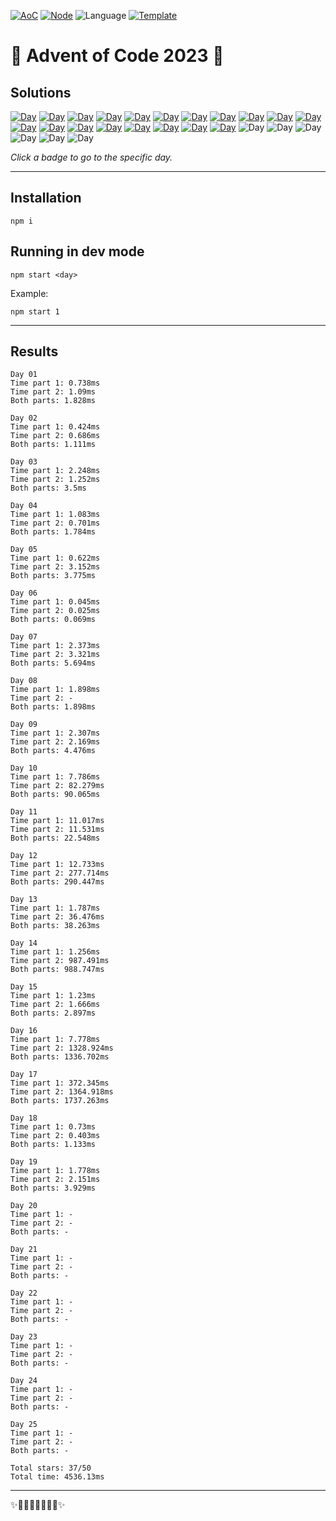 <!-- Entries between SOLUTIONS and RESULTS tags are auto-generated -->

[![AoC](https://badgen.net/badge/AoC/2023/blue)](https://adventofcode.com/2023)
[![Node](https://badgen.net/badge/Node/v16.13.0+/blue)](https://nodejs.org/en/download/)
![Language](https://badgen.net/badge/Language/TypeScript/blue)
[![Template](https://badgen.net/badge/Template/aocrunner/blue)](https://github.com/caderek/aocrunner)

# 🎄 Advent of Code 2023 🎄

## Solutions

<!--SOLUTIONS-->

[![Day](https://badgen.net/badge/01/%E2%98%85%E2%98%85/green)](src/day01)
[![Day](https://badgen.net/badge/02/%E2%98%85%E2%98%85/green)](src/day02)
[![Day](https://badgen.net/badge/03/%E2%98%85%E2%98%85/green)](src/day03)
[![Day](https://badgen.net/badge/04/%E2%98%85%E2%98%85/green)](src/day04)
[![Day](https://badgen.net/badge/05/%E2%98%85%E2%98%85/green)](src/day05)
[![Day](https://badgen.net/badge/06/%E2%98%85%E2%98%85/green)](src/day06)
[![Day](https://badgen.net/badge/07/%E2%98%85%E2%98%85/green)](src/day07)
[![Day](https://badgen.net/badge/08/%E2%98%85%E2%98%86/yellow)](src/day08)
[![Day](https://badgen.net/badge/09/%E2%98%85%E2%98%85/green)](src/day09)
[![Day](https://badgen.net/badge/10/%E2%98%85%E2%98%85/green)](src/day10)
[![Day](https://badgen.net/badge/11/%E2%98%85%E2%98%85/green)](src/day11)
[![Day](https://badgen.net/badge/12/%E2%98%85%E2%98%85/green)](src/day12)
[![Day](https://badgen.net/badge/13/%E2%98%85%E2%98%85/green)](src/day13)
[![Day](https://badgen.net/badge/14/%E2%98%85%E2%98%85/green)](src/day14)
[![Day](https://badgen.net/badge/15/%E2%98%85%E2%98%85/green)](src/day15)
[![Day](https://badgen.net/badge/16/%E2%98%85%E2%98%85/green)](src/day16)
[![Day](https://badgen.net/badge/17/%E2%98%85%E2%98%85/green)](src/day17)
[![Day](https://badgen.net/badge/18/%E2%98%85%E2%98%85/green)](src/day18)
[![Day](https://badgen.net/badge/19/%E2%98%85%E2%98%85/green)](src/day19)
![Day](https://badgen.net/badge/20/%E2%98%86%E2%98%86/gray)
![Day](https://badgen.net/badge/21/%E2%98%86%E2%98%86/gray)
![Day](https://badgen.net/badge/22/%E2%98%86%E2%98%86/gray)
![Day](https://badgen.net/badge/23/%E2%98%86%E2%98%86/gray)
![Day](https://badgen.net/badge/24/%E2%98%86%E2%98%86/gray)
![Day](https://badgen.net/badge/25/%E2%98%86%E2%98%86/gray)

<!--/SOLUTIONS-->

_Click a badge to go to the specific day._

---

## Installation

```
npm i
```

## Running in dev mode

```
npm start <day>
```

Example:

```
npm start 1
```

---

## Results

<!--RESULTS-->

```
Day 01
Time part 1: 0.738ms
Time part 2: 1.09ms
Both parts: 1.828ms
```

```
Day 02
Time part 1: 0.424ms
Time part 2: 0.686ms
Both parts: 1.111ms
```

```
Day 03
Time part 1: 2.248ms
Time part 2: 1.252ms
Both parts: 3.5ms
```

```
Day 04
Time part 1: 1.083ms
Time part 2: 0.701ms
Both parts: 1.784ms
```

```
Day 05
Time part 1: 0.622ms
Time part 2: 3.152ms
Both parts: 3.775ms
```

```
Day 06
Time part 1: 0.045ms
Time part 2: 0.025ms
Both parts: 0.069ms
```

```
Day 07
Time part 1: 2.373ms
Time part 2: 3.321ms
Both parts: 5.694ms
```

```
Day 08
Time part 1: 1.898ms
Time part 2: -
Both parts: 1.898ms
```

```
Day 09
Time part 1: 2.307ms
Time part 2: 2.169ms
Both parts: 4.476ms
```

```
Day 10
Time part 1: 7.786ms
Time part 2: 82.279ms
Both parts: 90.065ms
```

```
Day 11
Time part 1: 11.017ms
Time part 2: 11.531ms
Both parts: 22.548ms
```

```
Day 12
Time part 1: 12.733ms
Time part 2: 277.714ms
Both parts: 290.447ms
```

```
Day 13
Time part 1: 1.787ms
Time part 2: 36.476ms
Both parts: 38.263ms
```

```
Day 14
Time part 1: 1.256ms
Time part 2: 987.491ms
Both parts: 988.747ms
```

```
Day 15
Time part 1: 1.23ms
Time part 2: 1.666ms
Both parts: 2.897ms
```

```
Day 16
Time part 1: 7.778ms
Time part 2: 1328.924ms
Both parts: 1336.702ms
```

```
Day 17
Time part 1: 372.345ms
Time part 2: 1364.918ms
Both parts: 1737.263ms
```

```
Day 18
Time part 1: 0.73ms
Time part 2: 0.403ms
Both parts: 1.133ms
```

```
Day 19
Time part 1: 1.778ms
Time part 2: 2.151ms
Both parts: 3.929ms
```

```
Day 20
Time part 1: -
Time part 2: -
Both parts: -
```

```
Day 21
Time part 1: -
Time part 2: -
Both parts: -
```

```
Day 22
Time part 1: -
Time part 2: -
Both parts: -
```

```
Day 23
Time part 1: -
Time part 2: -
Both parts: -
```

```
Day 24
Time part 1: -
Time part 2: -
Both parts: -
```

```
Day 25
Time part 1: -
Time part 2: -
Both parts: -
```

```
Total stars: 37/50
Total time: 4536.13ms
```

<!--/RESULTS-->

---

✨🎄🎁🎄🎅🎄🎁🎄✨